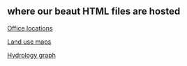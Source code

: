 ## where our beaut HTML files are hosted

[Office locations](https://hydroninjas.github.io/offices)

[Land use maps](https://hydroninjas.github.io/land_use)

[Hydrology graph](https://hydroninjas.github.io/hydrology)
